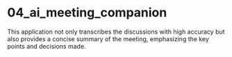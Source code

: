 # 04_ai_meeting_companion
This application not only transcribes the discussions with high accuracy but also provides a concise summary of the meeting, emphasizing the key points and decisions made.
